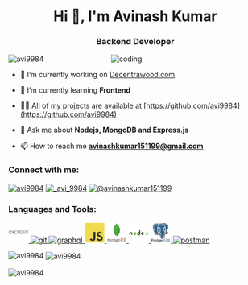 <h1 align="center">Hi 👋, I'm Avinash Kumar</h1>
<h3 align="center">Backend Developer</h3>
<img align="right" alt="coding" width="300" src="https://user-images.githubusercontent.com/55389276/140866485-8fb1c876-9a8f-4d6a-98dc-08c4981eaf70.gif">
<p align="left"> <img src="https://komarev.com/ghpvc/?username=avi9984&label=Profile%20views&color=0e75b6&style=flat" alt="avi9984" /> </p>

- 🔭 I’m currently working on [Decentrawood.com](https://www.decentrawood.com/)

- 🌱 I’m currently learning **Frontend**

- 👨‍💻 All of my projects are available at [https://github.com/avi9984](https://github.com/avi9984)

- 💬 Ask me about **Nodejs, MongoDB and Express.js**

- 📫 How to reach me **avinashkumar151199@gmail.com**

<h3 align="left">Connect with me:</h3>
<p align="left">
<a href="https://linkedin.com/in/avi9984" target="blank"><img align="center" src="https://raw.githubusercontent.com/rahuldkjain/github-profile-readme-generator/master/src/images/icons/Social/linked-in-alt.svg" alt="avi9984" height="30" width="40" /></a>
<a href="https://instagram.com/_avi_9984" target="blank"><img align="center" src="https://raw.githubusercontent.com/rahuldkjain/github-profile-readme-generator/master/src/images/icons/Social/instagram.svg" alt="_avi_9984" height="30" width="40" /></a>
<a href="https://medium.com/@avinashkumar151199" target="blank"><img align="center" src="https://raw.githubusercontent.com/rahuldkjain/github-profile-readme-generator/master/src/images/icons/Social/medium.svg" alt="@avinashkumar151199" height="30" width="40" /></a>

<h3 align="left">Languages and Tools:</h3>
<p align="left"> <a href="https://expressjs.com" target="_blank" rel="noreferrer"> <img src="https://raw.githubusercontent.com/devicons/devicon/master/icons/express/express-original-wordmark.svg" alt="express" width="40" height="40"/> </a> <a href="https://git-scm.com/" target="_blank" rel="noreferrer"> <img src="https://www.vectorlogo.zone/logos/git-scm/git-scm-icon.svg" alt="git" width="40" height="40"/> </a> <a href="https://graphql.org" target="_blank" rel="noreferrer"> <img src="https://www.vectorlogo.zone/logos/graphql/graphql-icon.svg" alt="graphql" width="40" height="40"/> </a> <a href="https://developer.mozilla.org/en-US/docs/Web/JavaScript" target="_blank" rel="noreferrer"> <img src="https://raw.githubusercontent.com/devicons/devicon/master/icons/javascript/javascript-original.svg" alt="javascript" width="40" height="40"/> </a> <a href="https://www.mongodb.com/" target="_blank" rel="noreferrer"> <img src="https://raw.githubusercontent.com/devicons/devicon/master/icons/mongodb/mongodb-original-wordmark.svg" alt="mongodb" width="40" height="40"/> </a> <a href="https://nodejs.org" target="_blank" rel="noreferrer"> <img src="https://raw.githubusercontent.com/devicons/devicon/master/icons/nodejs/nodejs-original-wordmark.svg" alt="nodejs" width="40" height="40"/> </a> <a href="https://www.postgresql.org" target="_blank" rel="noreferrer"> <img src="https://raw.githubusercontent.com/devicons/devicon/master/icons/postgresql/postgresql-original-wordmark.svg" alt="postgresql" width="40" height="40"/> </a> <a href="https://postman.com" target="_blank" rel="noreferrer"> <img src="https://www.vectorlogo.zone/logos/getpostman/getpostman-icon.svg" alt="postman" width="40" height="40"/> </a> </p>

<p><img align="left" src="https://github-readme-stats.vercel.app/api/top-langs?username=avi9984&show_icons=true&locale=en&layout=compact" alt="avi9984" /></p>

<p>&nbsp;<img align="center" src="https://github-readme-stats.vercel.app/api?username=avi9984&show_icons=true&locale=en" alt="avi9984" /></p>

<p><img align="center" src="https://github-readme-streak-stats.herokuapp.com/?user=avi9984&" alt="avi9984" /></p>
